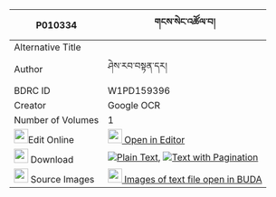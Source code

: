 |P010334|གངས་སེང་འཚོལ་བ། 
| --- | --- 
|Alternative Title |
|Author| ཤེས་རབ་བསྟན་དར།
|BDRC ID | W1PD159396
|Creator | Google OCR
|Number of Volumes| 1
|<img width="25" src="https://img.icons8.com/color/25/000000/edit-property.png">Edit Online| [<img width="25" src="https://avatars.githubusercontent.com/u/45091458?s=200&v=4"> Open in Editor](http://editor.openpecha.org/P010334)
|<img width="25" src="https://img.icons8.com/fluent/48/000000/download-2.png"/>  Download | [![](https://img.icons8.com/color/20/000000/txt.png)Plain Text](https://github.com/Openpecha/P010334/releases/download/v1/gang_seng_tsolwa_plain_P010334.zip), [![](https://img.icons8.com/color/20/000000/txt.png)Text with Pagination](https://github.com/Openpecha/P010334/releases/download/v1/gang_seng_tsolwa_pages_P010334.zip)
|<img width="25" src="https://img.icons8.com/plasticine/100/000000/pictures-folder.png"/>  Source Images | [<img width="25" src="https://library.bdrc.io/icons/BUDA-small.svg"> Images of text file open in BUDA](https://library.bdrc.io/show/bdr:W1PD159396)